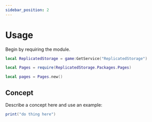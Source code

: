 ```yaml
---
sidebar_position: 2
---
```


# Usage

Begin by requiring the module.

```lua
local ReplicatedStorage = game:GetService("ReplicatedStorage")

local Pages = require(ReplicatedStorage.Packages.Pages)
```

```lua
local pages = Pages.new()
```

## Concept

Describe a concept here and use an example:

```lua
print("do thing here")
```
